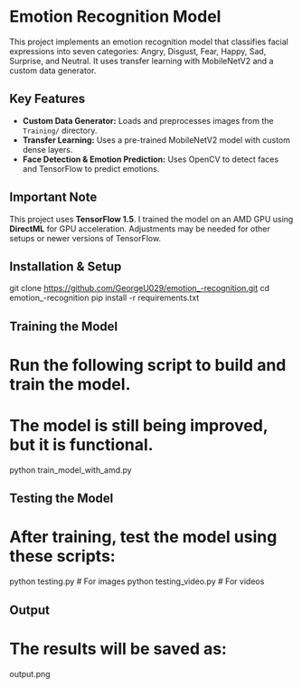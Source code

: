 # Emotion Recognition Model

This project implements an emotion recognition model that classifies facial expressions into seven categories: Angry, Disgust, Fear, Happy, Sad, Surprise, and Neutral. It uses transfer learning with MobileNetV2 and a custom data generator.

## Key Features

- **Custom Data Generator:** Loads and preprocesses images from the `Training/` directory.
- **Transfer Learning:** Uses a pre-trained MobileNetV2 model with custom dense layers.
- **Face Detection & Emotion Prediction:** Uses OpenCV to detect faces and TensorFlow to predict emotions.

## Important Note

This project uses **TensorFlow 1.5**. I trained the model on an AMD GPU using **DirectML** for GPU acceleration. Adjustments may be needed for other setups or newer versions of TensorFlow.

## Installation & Setup

git clone https://github.com/GeorgeU029/emotion_-recognition.git
cd emotion_-recognition
pip install -r requirements.txt

## Training the Model

# Run the following script to build and train the model.
# The model is still being improved, but it is functional.
python train_model_with_amd.py

## Testing the Model

# After training, test the model using these scripts:
python testing.py         # For images
python testing_video.py   # For videos

## Output

# The results will be saved as:
output.png


